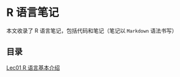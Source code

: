 # R 语言笔记

本文收录了 R 语言笔记，包括代码和笔记（笔记以 `Markdown` 语法书写）

## 目录

[Lec01 R 语言基本介绍](./lec01_intro/note01_intro.md)
